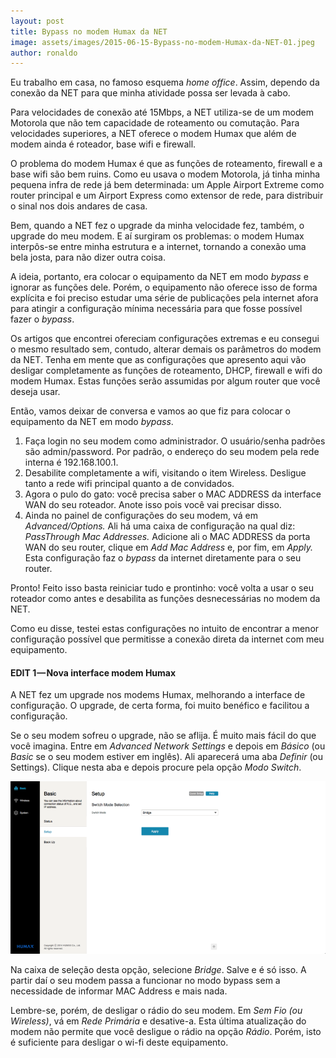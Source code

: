 ```yaml
---
layout: post
title: Bypass no modem Humax da NET
image: assets/images/2015-06-15-Bypass-no-modem-Humax-da-NET-01.jpeg
author: ronaldo
---
```


Eu trabalho em casa, no famoso esquema *home office*. Assim,
dependo da conexão da NET para que minha atividade possa ser levada à
cabo.

Para velocidades de conexão até 15Mbps, a NET utiliza-se de um modem
Motorola que não tem capacidade de roteamento ou comutação. Para
velocidades superiores, a NET oferece o modem Humax que além de modem
ainda é roteador, base wifi e firewall.

O problema do modem Humax é que as funções de roteamento, firewall e a
base wifi são bem ruins. Como eu usava o modem Motorola, já tinha minha
pequena infra de rede já bem determinada: um Apple Airport Extreme como
router principal e um Airport Express como extensor de rede, para
distribuir o sinal nos dois andares de casa.

Bem, quando a NET fez o upgrade da minha velocidade fez, também, o
upgrade do meu modem. E aí surgiram os problemas: o modem Humax
interpôs-se entre minha estrutura e a internet, tornando a conexão uma
bela josta, para não dizer outra coisa.

A ideia, portanto, era colocar o equipamento da NET em modo *bypass* e
ignorar as funções dele. Porém, o equipamento não oferece isso de forma
explícita e foi preciso estudar uma série de publicações pela internet
afora para atingir a configuração mínima necessária para que fosse
possível fazer o *bypass*.

Os artigos que encontrei ofereciam configurações extremas e eu consegui
o mesmo resultado sem, contudo, alterar demais os parâmetros do modem da
NET. Tenha em mente que as configurações que apresento aqui vão desligar
completamente as funções de roteamento, DHCP, firewall e wifi do modem
Humax. Estas funções serão assumidas por algum router que você deseja
usar.

Então, vamos deixar de conversa e vamos ao que fiz para colocar o
equipamento da NET em modo *bypass*.

1.  <span id="bb11">Faça login no seu modem como administrador. O
    usuário/senha padrões são admin/password. Por padrão, o endereço do
    seu modem pela rede interna é 192.168.100.1.</span>
2.  <span id="4256">Desabilite completamente a wifi, visitando o item
    Wireless. Desligue tanto a rede wifi principal quanto a de
    convidados.</span>
3.  <span id="07da">Agora o pulo do gato: você precisa saber o MAC
    ADDRESS da interface WAN do seu roteador. Anote isso pois você vai
    precisar disso.</span>
4.  <span id="3631">Ainda no painel de configurações do seu modem, vá em
    *Advanced/Options.* Ali há uma caixa de configuração na qual diz:
    *PassThrough Mac Addresses.* Adicione ali o MAC ADDRESS da porta WAN
    do seu router, clique em *Add Mac Address* e, por fim, em *Apply.*
    Esta configuração faz o *bypass* da internet diretamente para o seu
    router.</span>

Pronto! Feito isso basta reiniciar tudo e prontinho: você volta a usar o
seu roteador como antes e desabilita as funções desnecessárias no modem
da NET.

Como eu disse, testei estas configurações no intuito de encontrar a
menor configuração possível que permitisse a conexão direta da internet
com meu equipamento.

#### EDIT 1 — Nova interface modem Humax

A NET fez um upgrade nos modems Humax, melhorando a interface de
configuração. O upgrade, de certa forma, foi muito benéfico e facilitou
a configuração.

Se o seu modem sofreu o upgrade, não se aflija. É muito mais fácil do
que você imagina. Entre em *Advanced Network Settings* e depois em
*Básico* (ou *Basic* se o seu modem estiver em inglês). Ali aparecerá
uma aba *Definir* (ou Settings). Clique nesta aba e depois procure pela
opção *Modo Switch*.

![tela](/assets/images/2015-06-15-Bypass-no-modem-Humax-da-NET-02.png)

Na caixa de seleção desta opção, selecione *Bridge*. Salve e é
só isso. A partir daí o seu modem passa a funcionar no modo bypass sem a
necessidade de informar MAC Address e mais nada.

Lembre-se, porém, de desligar o rádio do seu modem. Em *Sem Fio (ou
Wireless)*, vá em *Rede Primária* e desative-a. Esta última atualização
do modem não permite que você desligue o rádio na opção *Rádio*. Porém,
isto é suficiente para desligar o wi-fi deste equipamento.
